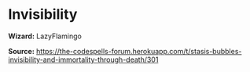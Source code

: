 # Invisibility

**Wizard:** LazyFlamingo

**Source:** https://the-codespells-forum.herokuapp.com/t/stasis-bubbles-invisibility-and-immortality-through-death/301
